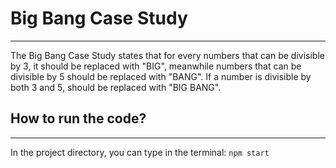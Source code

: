 # Big Bang Case Study

---

The Big Bang Case Study states that for every numbers that can be divisible by 3, it should be replaced with "BIG", meanwhile numbers that can be divisible by 5 should be replaced with "BANG". If a number is divisible by both 3 and 5, should be replaced with "BIG BANG".

## How to run the code?

---

In the project directory, you can type in the terminal:
`npm start`
